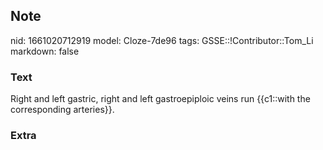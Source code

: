 ## Note
nid: 1661020712919
model: Cloze-7de96
tags: GSSE::!Contributor::Tom_Li
markdown: false

### Text
<div>
  Right and left gastric, right and left gastroepiploic veins run
  {{c1::with the corresponding arteries}}.
</div>

### Extra


